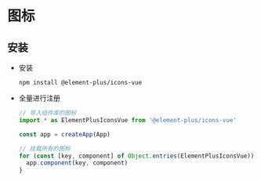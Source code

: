 # 图标

## 安装

+ 安装

  ```shell
  npm install @element-plus/icons-vue
  ```

+ 全量进行注册

  ```js
  // 导入组件库的图标
  import * as ElementPlusIconsVue from '@element-plus/icons-vue'

  const app = createApp(App)

  // 挂载所有的图标
  for (const [key, component] of Object.entries(ElementPlusIconsVue)) {
    app.component(key, component)
  }
  ```
